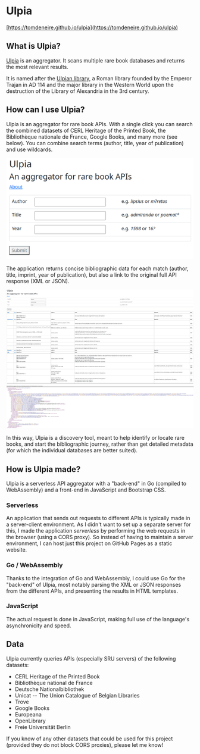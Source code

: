 # Ulpia

[https://tomdeneire.github.io/ulpia](https://tomdeneire.github.io/ulpia)

## What is Ulpia?

[Ulpia](https://tomdeneire.github.io/ulpia) is an aggregator. It scans multiple rare book databases and returns the most relevant results.

It is named after the [Ulpian library](https://en.wikipedia.org/wiki/Ulpian_Library), a Roman library founded by the Emperor Trajan in AD 114 and  the major library in the Western World upon the destruction of the Library of Alexandria in the 3rd century.

## How can I use Ulpia?

Ulpia is an aggregator for rare book APIs. With a single click you can search the combined datasets of CERL Heritage of the Printed Book, the Bibliothèque nationale de France, Google Books, and many more (see below). You can combine search terms (author, title, year of publication) and use wildcards.

![ulpia](ulpia.png)

The application returns concise bibliographic data for each match (author, title, imprint, year of publication), but also a link to the original full API response (XML or JSON).

![ulpia](ulpia2.jpeg)
![ulpia](ulpia3.jpeg)

In this way, Ulpia is a discovery tool, meant to help identify or locate rare books, and start the bibliographic journey, rather than get detailed metadata (for which the individual databases are better suited).

## How is Ulpia made?

Ulpia is a serverless API aggregator with a "back-end" in Go (compiled to WebAssembly) and a front-end in JavaScript and Bootstrap CSS.

### Serverless

An application that sends out requests to different APIs is typically made in a server-client environment. As I didn't want to set up a separate server for this, I made the application *serverless* by performing the web requests in the browser (using a CORS proxy). So instead of having to maintain a server environment, I can host just this project on GitHub Pages as a static website.

### Go / WebAssembly

Thanks to the integration of Go and WebAssembly, I could use Go for the "back-end" of Ulpia, most notably parsing the XML or JSON responses from the different APIs, and presenting the results in HTML templates.

### JavaScript

The actual request is done in JavaScript, making full use of the language's asynchronicity and speed.

## Data

Ulpia currently queries APIs (especially SRU servers) of the following datasets:

- CERL Heritage of the Printed Book
- Bibliothèque national de France
- Deutsche Nationalbibliothek
- Unicat -- The Union Catalogue of Belgian Libraries
- Trove
- Google Books
- Europeana
- OpenLibrary
- Freie Universität Berlin

If you know of any other datasets that could be used for this project (provided they do not block CORS proxies), please let me know!
